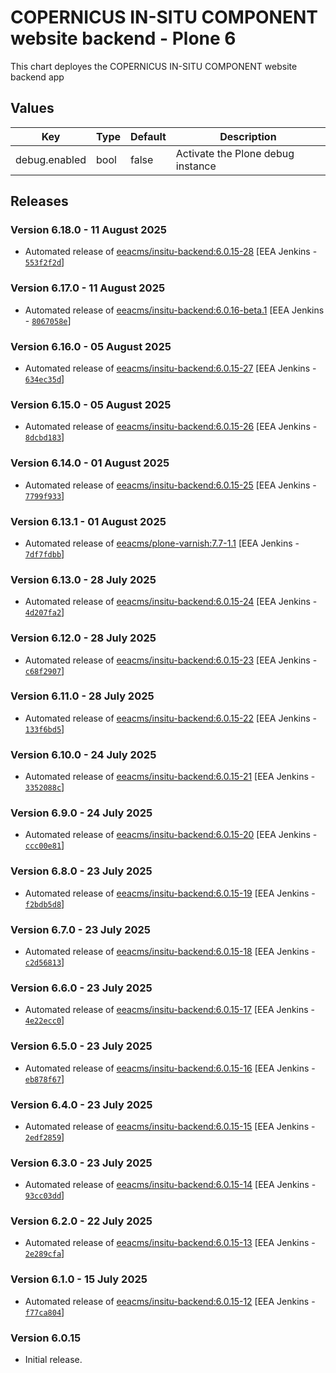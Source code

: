 # COPERNICUS IN-SITU COMPONENT website backend - Plone 6

This chart deployes the COPERNICUS IN-SITU COMPONENT website backend app

## Values

| Key           | Type | Default | Description                       |
| ------------- | ---- | ------- | --------------------------------- |
| debug.enabled | bool | false   | Activate the Plone debug instance |

## Releases

### Version 6.18.0 - 11 August 2025
- Automated release of [eeacms/insitu-backend:6.0.15-28](https://github.com/eea/insitu-backend/releases) [EEA Jenkins - [`553f2f2d`](https://github.com/eea/helm-charts/commit/553f2f2d1a86e3216e6cbd78a7a6ec9b54fa8855)]

### Version 6.17.0 - 11 August 2025
- Automated release of [eeacms/insitu-backend:6.0.16-beta.1](https://github.com/eea/insitu-backend/releases) [EEA Jenkins - [`8067058e`](https://github.com/eea/helm-charts/commit/8067058ec8e30e277b764e6e61e92963b9f7b1c6)]

### Version 6.16.0 - 05 August 2025
- Automated release of [eeacms/insitu-backend:6.0.15-27](https://github.com/eea/insitu-backend/releases) [EEA Jenkins - [`634ec35d`](https://github.com/eea/helm-charts/commit/634ec35d7b11daf10ede3c1cf0c0bdcf6ec4fc7c)]

### Version 6.15.0 - 05 August 2025
- Automated release of [eeacms/insitu-backend:6.0.15-26](https://github.com/eea/insitu-backend/releases) [EEA Jenkins - [`8dcbd183`](https://github.com/eea/helm-charts/commit/8dcbd183d2b338b9257bcc40e552c449b3a67954)]

### Version 6.14.0 - 01 August 2025
- Automated release of [eeacms/insitu-backend:6.0.15-25](https://github.com/eea/insitu-backend/releases) [EEA Jenkins - [`7799f933`](https://github.com/eea/helm-charts/commit/7799f933e0bae7ecbf623a822f5988d5d698cb2a)]

### Version 6.13.1 - 01 August 2025
- Automated release of [eeacms/plone-varnish:7.7-1.1](https://github.com/eea/plone-varnish/releases) [EEA Jenkins - [`7df7fdbb`](https://github.com/eea/helm-charts/commit/7df7fdbbfba6ad201bc837c193abe474093de2f6)]

### Version 6.13.0 - 28 July 2025
- Automated release of [eeacms/insitu-backend:6.0.15-24](https://github.com/eea/insitu-backend/releases) [EEA Jenkins - [`4d207fa2`](https://github.com/eea/helm-charts/commit/4d207fa202c602ae0a9f28244c2ed57ab50ac940)]

### Version 6.12.0 - 28 July 2025
- Automated release of [eeacms/insitu-backend:6.0.15-23](https://github.com/eea/insitu-backend/releases) [EEA Jenkins - [`c68f2907`](https://github.com/eea/helm-charts/commit/c68f2907c15a4e2713519dd87a9ec6e116ee1432)]

### Version 6.11.0 - 28 July 2025
- Automated release of [eeacms/insitu-backend:6.0.15-22](https://github.com/eea/insitu-backend/releases) [EEA Jenkins - [`133f6bd5`](https://github.com/eea/helm-charts/commit/133f6bd5b5064554c60bd07f26883e200c63a2a4)]

### Version 6.10.0 - 24 July 2025
- Automated release of [eeacms/insitu-backend:6.0.15-21](https://github.com/eea/insitu-backend/releases) [EEA Jenkins - [`3352088c`](https://github.com/eea/helm-charts/commit/3352088c0c01505b217a1ed417cae53ee46e36d3)]

### Version 6.9.0 - 24 July 2025
- Automated release of [eeacms/insitu-backend:6.0.15-20](https://github.com/eea/insitu-backend/releases) [EEA Jenkins - [`ccc00e81`](https://github.com/eea/helm-charts/commit/ccc00e814d8e7c28a8ffc3fbdbdb77c40ddc7b7b)]

### Version 6.8.0 - 23 July 2025
- Automated release of [eeacms/insitu-backend:6.0.15-19](https://github.com/eea/insitu-backend/releases) [EEA Jenkins - [`f2bdb5d8`](https://github.com/eea/helm-charts/commit/f2bdb5d8c26ce1ca24fc1f4859b829742b2df02e)]

### Version 6.7.0 - 23 July 2025
- Automated release of [eeacms/insitu-backend:6.0.15-18](https://github.com/eea/insitu-backend/releases) [EEA Jenkins - [`c2d56813`](https://github.com/eea/helm-charts/commit/c2d56813cfea3c066a62a41defd4c8f2499d718a)]

### Version 6.6.0 - 23 July 2025
- Automated release of [eeacms/insitu-backend:6.0.15-17](https://github.com/eea/insitu-backend/releases) [EEA Jenkins - [`4e22ecc0`](https://github.com/eea/helm-charts/commit/4e22ecc0ffa1b8f0d7f035ad0c0c31ad8d4c0f87)]

### Version 6.5.0 - 23 July 2025
- Automated release of [eeacms/insitu-backend:6.0.15-16](https://github.com/eea/insitu-backend/releases) [EEA Jenkins - [`eb878f67`](https://github.com/eea/helm-charts/commit/eb878f67976dfe45ddb3ffd21f566a8b3d33a741)]

### Version 6.4.0 - 23 July 2025
- Automated release of [eeacms/insitu-backend:6.0.15-15](https://github.com/eea/insitu-backend/releases) [EEA Jenkins - [`2edf2859`](https://github.com/eea/helm-charts/commit/2edf285967bd98cc3f8269165f0235e5f478567b)]

### Version 6.3.0 - 23 July 2025
- Automated release of [eeacms/insitu-backend:6.0.15-14](https://github.com/eea/insitu-backend/releases) [EEA Jenkins - [`93cc03dd`](https://github.com/eea/helm-charts/commit/93cc03dd1827576bc5d31876e879b1a2b8e0d2b9)]

### Version 6.2.0 - 22 July 2025
- Automated release of [eeacms/insitu-backend:6.0.15-13](https://github.com/eea/insitu-backend/releases) [EEA Jenkins - [`2e289cfa`](https://github.com/eea/helm-charts/commit/2e289cfa38c777b3fbd297df8ee05ee65ae5b3e0)]

### Version 6.1.0 - 15 July 2025
- Automated release of [eeacms/insitu-backend:6.0.15-12](https://github.com/eea/insitu-backend/releases) [EEA Jenkins - [`f77ca804`](https://github.com/eea/helm-charts/commit/f77ca80485a9dd7056d00d8219df82d0e567c309)]

### Version 6.0.15

- Initial release.